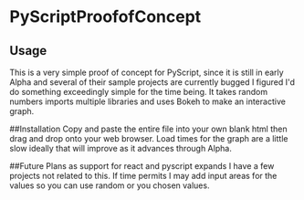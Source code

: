 # PyScriptProofofConcept

## Usage
This is a very simple proof of concept for PyScript, since it is still in early Alpha and several of their sample projects are currently bugged I figured I'd do something exceedingly simple for the time being. It takes random numbers imports multiple libraries and  uses Bokeh to make an interactive graph. 

##Installation
Copy and paste the entire file into your own blank html then drag and drop onto your web browser. Load times for the graph are a little slow ideally that will improve as it advances through Alpha.

##Future Plans
as support for react and pyscript expands I have a few projects not related to this. If time permits I may add input areas for the values so you can use random or you chosen values.
